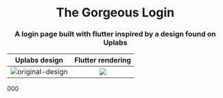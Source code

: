 <h1 align="center">The Gorgeous Login</h1>

<h3 align="center">
  A login page built with flutter inspired by a design found on Uplabs
</h3>

Uplabs design        |  Flutter rendering
:-------------------------:|:-------------------------:
![original-design](./github/template.jpg)  |   ![](./github/login.gif)
000
